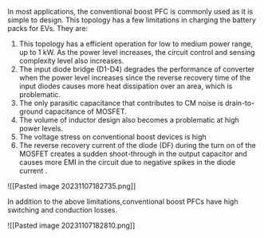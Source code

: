 In most applications, the conventional boost PFC is commonly used as it is simple to design. This topology has a few limitations in charging the battery packs for EVs. They are:
1. This topology has a efficient operation for low to medium power range, up to 1 kW. As the power level increases, the circuit control and sensing complexity level also increases.
3. The input diode bridge (D1-D4) degrades the performance of converter when the power level increases since the reverse recovery time of the input diodes causes more heat dissipation over an area, which is problematic. 
3. The only parasitic capacitance that contributes to CM noise is drain-to-ground capacitance of MOSFET.
4. The volume of inductor design also becomes a problematic at high power levels.
5. The voltage stress on conventional boost devices is high    
6. The reverse recovery current of the diode (DF) during the turn on of the MOSFET creates a sudden shoot-through in the output capacitor and causes more EMI in the circuit due to negative spikes in the diode current .

![[Pasted image 20231107182735.png]]


In addition to the above limitations,conventional boost PFCs have high switching and conduction losses.

![[Pasted image 20231107182810.png]]